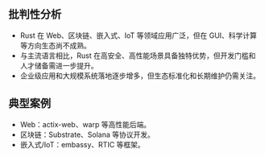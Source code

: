 ## 批判性分析
- Rust 在 Web、区块链、嵌入式、IoT 等领域应用广泛，但在 GUI、科学计算等方向生态尚不成熟。
- 与主流语言相比，Rust 在高安全、高性能场景具备独特优势，但开发门槛和人才储备需进一步提升。
- 企业级应用和大规模系统落地逐步增多，但生态标准化和长期维护仍需关注。

## 典型案例
- Web：actix-web、warp 等高性能后端。
- 区块链：Substrate、Solana 等协议开发。
- 嵌入式/IoT：embassy、RTIC 等框架。 